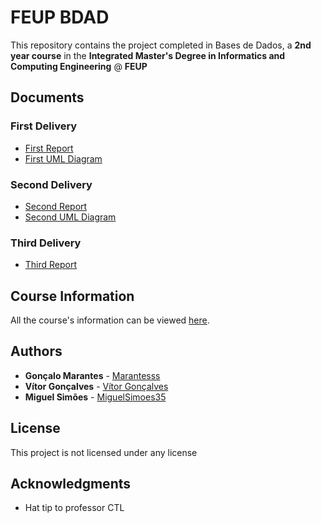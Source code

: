 # FEUP BDAD

This repository contains the project completed in Bases de Dados, a **2nd year course** in the **Integrated Master's Degree in Informatics and Computing Engineering** @ **FEUP**

## Documents

### First Delivery

 * [First Report](https://github.com/Marantesss/feup-bdad/blob/master/primeira_entrega/Report_BDAD_2MIEIC03_04.pdf)
 * [First UML Diagram](https://github.com/Marantesss/feup-bdad/blob/master/primeira_entrega/Class-Diagram-Hotel-Website.png)

### Second Delivery

 * [Second Report](https://github.com/Marantesss/feup-bdad/blob/master/segunda_entrega/Relat%C3%B3rio_BDAD_2MIEIC03_04.pdf)
 * [Second UML Diagram](https://www.lucidchart.com/documents/edit/b1926192-92df-43f3-aa79-a8760bd7e2a3?shared=true&#)

### Third Delivery

 * [Third Report](https://docs.google.com/document/d/12QI6yeYAEGx6i6vKfMbxFk_6U1X3NBmMS3kUi2Q_L10/edit)

## Course Information

All the course's information can be viewed [here](https://sigarra.up.pt/feup/pt/ucurr_geral.ficha_uc_view?pv_ocorrencia_id=419997).

## Authors

* **Gonçalo Marantes** - [Marantesss](https://github.com/Marantesss)
* **Vítor Gonçalves** - [Vítor Gonçalves](https://github.com/vitorhugo13)
* **Miguel Simões** - [MiguelSimoes35](https://github.com/MiguelSimoes35)

## License

This project is not licensed under any license

## Acknowledgments

* Hat tip to professor CTL
